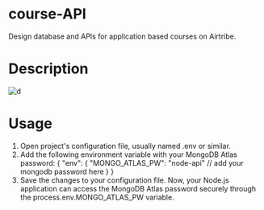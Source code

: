 # course-API
Design database and APIs for application based courses on Airtribe.
# Description
![d](https://github.com/rishav143/course-API/assets/93703303/af636748-96fe-4aeb-b9ab-8d85041073a8)
# Usage
1. Open project's configuration file, usually named .env or similar.
2. Add the following environment variable with your MongoDB Atlas password:
{
    "env": {
        "MONGO_ATLAS_PW": "node-api" // add your mongodb password here
    }
}
3. Save the changes to your configuration file.
Now, your Node.js application can access the MongoDB Atlas password securely through the process.env.MONGO_ATLAS_PW variable.
